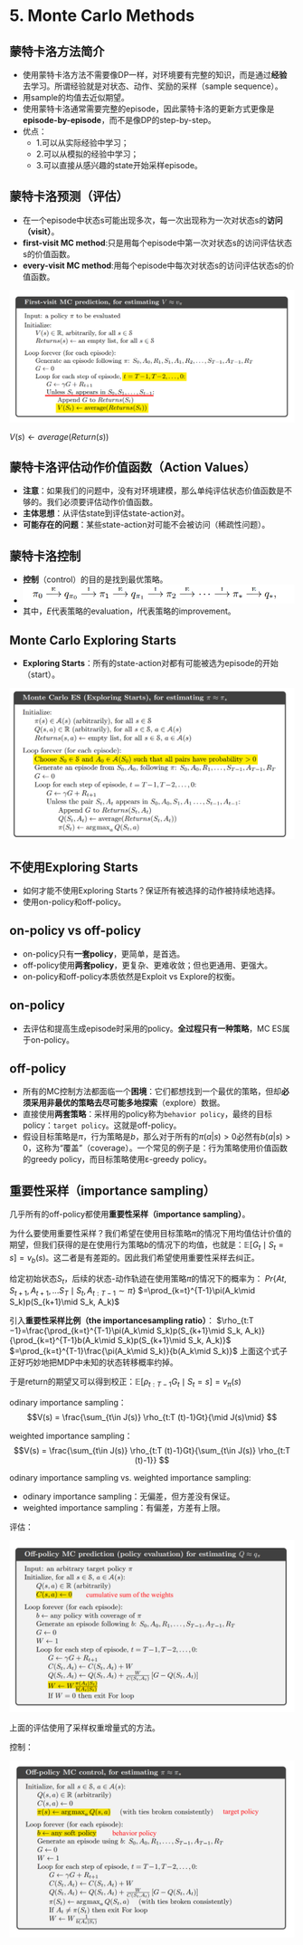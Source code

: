 # 5. Monte Carlo Methods

## 蒙特卡洛方法简介

- 使用蒙特卡洛方法不需要像DP一样，对环境要有完整的知识，而是通过**经验**去学习。所谓经验就是对状态、动作、奖励的采样（sample sequence）。
- 用sample的均值去近似期望。
- 使用蒙特卡洛通常需要完整的episode，因此蒙特卡洛的更新方式更像是**episode-by-episode**，而不是像DP的step-by-step。
- 优点：
  - 1.可以从实际经验中学习；
  - 2.可以从模拟的经验中学习；
  - 3.可以直接从感兴趣的state开始采样episode。

## 蒙特卡洛预测（评估）

- 在一个episode中状态s可能出现多次，每一次出现称为一次对状态s的**访问（visit）**。
- **first-visit MC method**:只是用每个episode中第一次对状态s的访问评估状态s的价值函数。
- **every-visit MC method**:用每个episode中每次对状态s的访问评估状态s的价值函数。

![fv_mc_est](../res/fv_mc_est.png)

$V(s)\leftarrow average(Return(s))$

## 蒙特卡洛评估动作价值函数（Action Values）

- **注意**：如果我们的问题中，没有对环境建模，那么单纯评估状态价值函数是不够的。我们必须要评估动作价值函数。
- **主体思想**：从评估state到评估state-action对。
- **可能存在的问题**：某些state-action对可能不会被访问（稀疏性问题）。

## 蒙特卡洛控制

- **控制**（control）的目的是找到最优策略。
- ![mc_policy_iter](../res/mc_policy_iter.png)
- 其中，$E$代表策略的evaluation，$I$代表策略的improvement。

## Monte Carlo Exploring Starts

- **Exploring Starts**：所有的state-action对都有可能被选为episode的开始（start）。

![](../res/mces.png)

## 不使用Exploring Starts

- 如何才能不使用Exploring Starts？保证所有被选择的动作被持续地选择。
- 使用on-policy和off-policy。

## on-policy vs off-policy

- on-policy只有**一套policy**，更简单，是首选。
- off-policy使用**两套policy**，更复杂、更难收敛；但也更通用、更强大。
- on-policy和off-policy本质依然是Exploit vs Explore的权衡。

## on-policy

- 去评估和提高生成episode时采用的policy。**全过程只有一种策略**，MC ES属于on-policy。

## off-policy

- 所有的MC控制方法都面临一个**困境**：它们都想找到一个最优的策略，但却**必须采用非最优的策略去尽可能多地探索**（explore）数据。
- 直接使用**两套策略**：采样用的policy称为`behavior policy`，最终的目标policy：`target policy`。这就是off-policy。
- 假设目标策略是$\pi$，行为策略是$b$，那么对于所有的$\pi(a|s)>0$必然有$b(a|s)>0$，这称为“覆盖”（coverage）。一个常见的例子是：行为策略使用价值函数的greedy policy，而目标策略使用ε-greedy policy。

## 重要性采样（importance sampling）

几乎所有的off-policy都使用**重要性采样（importance sampling）**。

为什么要使用重要性采样？我们希望在使用目标策略$\pi$的情况下用均值估计价值的期望，但我们获得的是在使用行为策略$b$的情况下的均值，也就是：$\mathbb{E}[G_t \mid S_t =s] = v_b(s)$。这二者是有差距的。因此我们希望使用重要性采样去纠正。

给定初始状态$S_t$，后续的状态-动作轨迹在使用策略$\pi$的情况下的概率为：
$Pr\{At,S_{t+1}, A_{t+1}, ... S_T \mid S_t, A_{t:T −1} \sim \pi\}$ $=\prod_{k=t}^{T-1}\pi(A_k\mid S_k)p(S_{k+1}\mid S_k, A_k)$

引入**重要性采样比例（the importancesampling ratio）**：
$\rho_{t:T −1}=\frac{\prod_{k=t}^{T-1}\pi(A_k\mid S_k)p(S_{k+1}\mid S_k, A_k)}{\prod_{k=t}^{T-1}b(A_k\mid S_k)p(S_{k+1}\mid S_k, A_k)}$ $=\prod_{k=t}^{T-1}\frac{\pi(A_k\mid S_k)}{b(A_k\mid S_k)}$
上面这个式子正好巧妙地把MDP中未知的状态转移概率约掉。

于是return的期望又可以得到校正：$\mathbb{E}[\rho_{t:T−1}G_t \mid S_t =s] = v_{\pi}(s)$

odinary importance sampling：
$$V(s) = \frac{\sum_{t\in J(s)} \rho_{t:T (t)-1}Gt}{\mid J(s)\mid} $$

weighted importance sampling：
$$V(s) = \frac{\sum_{t\in J(s)} \rho_{t:T (t)-1}Gt}{\sum_{t\in J(s)} \rho_{t:T (t)-1}} $$

odinary importance sampling vs. weighted importance sampling:
  
  - odinary importance sampling：无偏差，但方差没有保证。
  - weighted importance sampling：有偏差，方差有上限。

评估：

![off_policy_mc_prediction](../res/off_policy_mc_prediction.png)

上面的评估使用了采样权重增量式的方法。

控制：

![off_policy_mc_control](../res/off_policy_mc_control.png)
